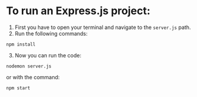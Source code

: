 # To run an Express.js project:

1. First you have to open your terminal and navigate to the `server.js` path. 
2. Run the following commands:
```
npm install
```
3. Now you can run the code: 
```
nodemon server.js
```
or with the command:
```
npm start
```
